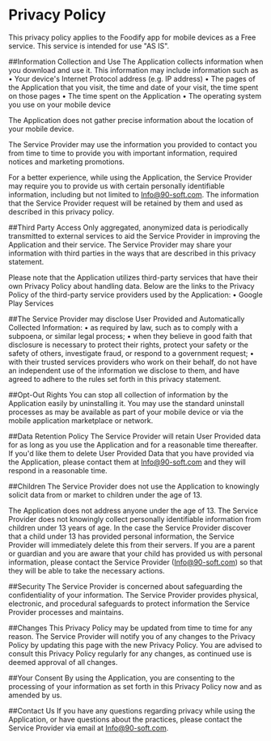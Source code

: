 # Privacy Policy
This privacy policy applies to the Foodify app for mobile devices as a Free service. This service is intended for use "AS IS".


##Information Collection and Use
The Application collects information when you download and use it. This information may include information such as
•	Your device's Internet Protocol address (e.g. IP address)
•	The pages of the Application that you visit, the time and date of your visit, the time spent on those pages
•	The time spent on the Application
•	The operating system you use on your mobile device


The Application does not gather precise information about the location of your mobile device.


The Service Provider may use the information you provided to contact you from time to time to provide you with important information, required notices and marketing promotions.


For a better experience, while using the Application, the Service Provider may require you to provide us with certain personally identifiable information, including but not limited to Info@90-soft.com. The information that the Service Provider request will be retained by them and used as described in this privacy policy.

##Third Party Access
Only aggregated, anonymized data is periodically transmitted to external services to aid the Service Provider in improving the Application and their service. The Service Provider may share your information with third parties in the ways that are described in this privacy statement.


Please note that the Application utilizes third-party services that have their own Privacy Policy about handling data. Below are the links to the Privacy Policy of the third-party service providers used by the Application:
•	Google Play Services


##The Service Provider may disclose User Provided and Automatically Collected Information:
•	as required by law, such as to comply with a subpoena, or similar legal process;
•	when they believe in good faith that disclosure is necessary to protect their rights, protect your safety or the safety of others, investigate fraud, or respond to a government request;
•	with their trusted services providers who work on their behalf, do not have an independent use of the information we disclose to them, and have agreed to adhere to the rules set forth in this privacy statement.

##Opt-Out Rights
You can stop all collection of information by the Application easily by uninstalling it. You may use the standard uninstall processes as may be available as part of your mobile device or via the mobile application marketplace or network.

##Data Retention Policy
The Service Provider will retain User Provided data for as long as you use the Application and for a reasonable time thereafter. If you'd like them to delete User Provided Data that you have provided via the Application, please contact them at Info@90-soft.com and they will respond in a reasonable time.

##Children
The Service Provider does not use the Application to knowingly solicit data from or market to children under the age of 13.


The Application does not address anyone under the age of 13. The Service Provider does not knowingly collect personally identifiable information from children under 13 years of age. In the case the Service Provider discover that a child under 13 has provided personal information, the Service Provider will immediately delete this from their servers. If you are a parent or guardian and you are aware that your child has provided us with personal information, please contact the Service Provider (Info@90-soft.com) so that they will be able to take the necessary actions.

##Security
The Service Provider is concerned about safeguarding the confidentiality of your information. The Service Provider provides physical, electronic, and procedural safeguards to protect information the Service Provider processes and maintains.

##Changes
This Privacy Policy may be updated from time to time for any reason. The Service Provider will notify you of any changes to the Privacy Policy by updating this page with the new Privacy Policy. You are advised to consult this Privacy Policy regularly for any changes, as continued use is deemed approval of all changes.


##Your Consent
By using the Application, you are consenting to the processing of your information as set forth in this Privacy Policy now and as amended by us.


##Contact Us
If you have any questions regarding privacy while using the Application, or have questions about the practices, please contact the Service Provider via email at Info@90-soft.com.

